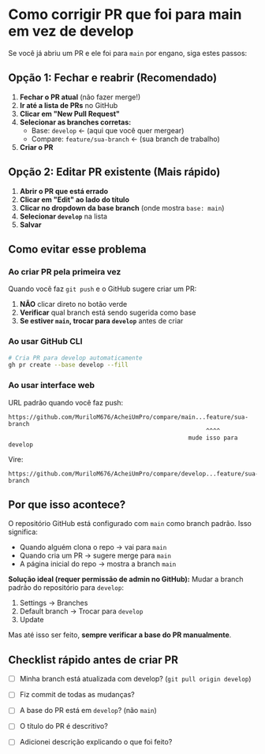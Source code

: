 # Como corrigir PR que foi para main em vez de develop

Se você já abriu um PR e ele foi para `main` por engano, siga estes passos:

## Opção 1: Fechar e reabrir (Recomendado)

1. **Fechar o PR atual** (não fazer merge!)
2. **Ir até a lista de PRs** no GitHub
3. **Clicar em "New Pull Request"**
4. **Selecionar as branches corretas:**
   - Base: `develop` ← (aqui que você quer mergear)
   - Compare: `feature/sua-branch` ← (sua branch de trabalho)
5. **Criar o PR**

## Opção 2: Editar PR existente (Mais rápido)

1. **Abrir o PR que está errado**
2. **Clicar em "Edit" ao lado do título**
3. **Clicar no dropdown da base branch** (onde mostra `base: main`)
4. **Selecionar `develop`** na lista
5. **Salvar**

## Como evitar esse problema

### Ao criar PR pela primeira vez

Quando você faz `git push` e o GitHub sugere criar um PR:
1. **NÃO** clicar direto no botão verde
2. **Verificar** qual branch está sendo sugerida como base
3. **Se estiver `main`, trocar para `develop`** antes de criar

### Ao usar GitHub CLI

```bash
# Cria PR para develop automaticamente
gh pr create --base develop --fill
```

### Ao usar interface web

URL padrão quando você faz push:
```
https://github.com/MuriloM676/AcheiUmPro/compare/main...feature/sua-branch
                                                        ^^^^
                                                   mude isso para develop
```

Vire:
```
https://github.com/MuriloM676/AcheiUmPro/compare/develop...feature/sua-branch
```

## Por que isso acontece?

O repositório GitHub está configurado com `main` como branch padrão. Isso significa:
- Quando alguém clona o repo → vai para `main`
- Quando cria um PR → sugere merge para `main`
- A página inicial do repo → mostra a branch `main`

**Solução ideal (requer permissão de admin no GitHub):**
Mudar a branch padrão do repositório para `develop`:
1. Settings → Branches
2. Default branch → Trocar para `develop`
3. Update

Mas até isso ser feito, **sempre verificar a base do PR manualmente**.

## Checklist rápido antes de criar PR

- [ ] Minha branch está atualizada com develop? (`git pull origin develop`)
- [ ] Fiz commit de todas as mudanças?
- [ ] A base do PR está em `develop`? (não `main`)
- [ ] O título do PR é descritivo?
- [ ] Adicionei descrição explicando o que foi feito?

